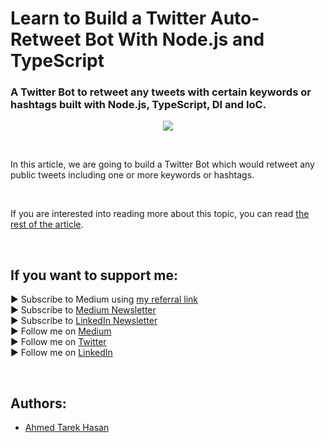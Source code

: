 <link rel="canonical" href="https://www.developmentsimplyput.com/post/learn-to-build-a-twitter-auto-retweet-bot-with-node-js-and-typescript" />

# Learn to Build a Twitter Auto-Retweet Bot With Node.js and TypeScript
### A Twitter Bot to retweet any tweets with certain keywords or hashtags built with Node.js, TypeScript, DI and IoC.

<p align="center">
  <img src="https://static.wixstatic.com/media/488a99_9e65c685445c4e17bd32d12c12202536~mv2.png/v1/fill/w_828,h_943,al_c,q_90,enc_auto/488a99_9e65c685445c4e17bd32d12c12202536~mv2.png">
</p>

<br/>

<p>
In this article, we are going to build a Twitter Bot which would retweet any public tweets including one or more keywords or hashtags.
</p>

<br/>

If you are interested into reading more about this topic, you can read [the rest of the article][Article]. 

<br/>

## If you want to support me:
▶ Subscribe to Medium using [my referral link][Membership]<br/>
▶ Subscribe to [Medium Newsletter][Subscribe]<br/>
▶ Subscribe to [LinkedIn Newsletter][Newsletter]<br/>
▶ Follow me on [Medium][Blog]<br/>
▶ Follow me on [Twitter][Twitter]<br/>
▶ Follow me on [LinkedIn][LinkedIn]

<br/>

## Authors:
* [Ahmed Tarek Hasan]


[Ahmed Tarek Hasan]: https://medium.com/@eng_ahmed.tarek
[Blog]: https://medium.com/@eng_ahmed.tarek
[Membership]: https://medium.com/@eng_ahmed.tarek/membership
[Subscribe]: https://medium.com/subscribe/@eng_ahmed.tarek
[Twitter]: https://twitter.com/AhmedTarekHasa1
[LinkedIn]: https://www.linkedin.com/in/atarekhasan/
[Friend Links]: https://www.linkedin.com/feed/update/urn:li:activity:6866082670108143616/
[Newsletter]: https://www.linkedin.com/newsletters/development-simply-put-6866647119655247872/
[Article]: https://www.developmentsimplyput.com/post/learn-to-build-a-twitter-auto-retweet-bot-with-node-js-and-typescript
